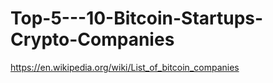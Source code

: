 # Top-5---10-Bitcoin-Startups-Crypto-Companies
https://en.wikipedia.org/wiki/List_of_bitcoin_companies
